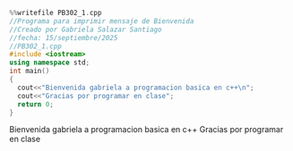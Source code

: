 ```cpp
%%writefile PB302_1.cpp
//Programa para imprimir mensaje de Bienvenida
//Creado por Gabriela Salazar Santiago 
//fecha: 15/septiembre/2025
//PB302_1.cpp
#include <iostream>
using namespace std;
int main()
{
  cout<<"Bienvenida gabriela a programacion basica en c++\n"; 
  cout<<"Gracias por programar en clase";
  return 0;
}
```

Bienvenida gabriela a programacion basica en c++
Gracias por programar en clase
